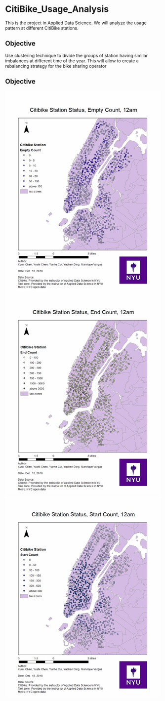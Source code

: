 # CitiBike_Usage_Analysis
This is the project in Applied Data Science. We will analyze the usage pattern at different CitiBike stations.

## Objective
Use clustering technique to divide the groups of station having similar imbalances at different time
of the year. This will allow to create a rebalancing strategy for the bike sharing operator

## Objective
![image](./Visualizations/empty.gif)
![image](./Visualizations/end.gif)
![image](./Visualizations/start.gif)
